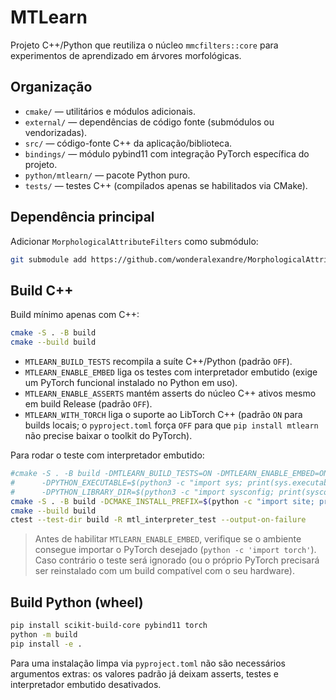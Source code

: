 # MTLearn

Projeto C++/Python que reutiliza o núcleo `mmcfilters::core` para experimentos
de aprendizado em árvores morfológicas.

## Organização

- `cmake/` — utilitários e módulos adicionais.
- `external/` — dependências de código fonte (submódulos ou vendorizadas).
- `src/` — código-fonte C++ da aplicação/biblioteca.
- `bindings/` — módulo pybind11 com integração PyTorch específica do projeto.
- `python/mtlearn/` — pacote Python puro.
- `tests/` — testes C++ (compilados apenas se habilitados via CMake).

## Dependência principal

Adicionar `MorphologicalAttributeFilters` como submódulo:

```bash
git submodule add https://github.com/wonderalexandre/MorphologicalAttributeFilters external/MorphologicalAttributeFilters
```

## Build C++

Build mínimo apenas com C++:

```bash
cmake -S . -B build
cmake --build build
```

- `MTLEARN_BUILD_TESTS` recompila a suíte C++/Python (padrão `OFF`).
- `MTLEARN_ENABLE_EMBED` liga os testes com interpretador embutido (exige um
  PyTorch funcional instalado no Python em uso).
- `MTLEARN_ENABLE_ASSERTS` mantém asserts do núcleo C++ ativos mesmo em build
  Release (padrão `OFF`).
- `MTLEARN_WITH_TORCH` liga o suporte ao LibTorch C++ (padrão `ON` para builds
  locais; o `pyproject.toml` força `OFF` para que `pip install mtlearn` não
  precise baixar o toolkit do PyTorch).

Para rodar o teste com interpretador embutido:

```bash
#cmake -S . -B build -DMTLEARN_BUILD_TESTS=ON -DMTLEARN_ENABLE_EMBED=ON \
#      -DPYTHON_EXECUTABLE=$(python3 -c "import sys; print(sys.executable)") \
#      -DPYTHON_LIBRARY_DIR=$(python3 -c "import sysconfig; print(sysconfig.get_config_var('LIBDIR'))")
cmake -S . -B build -DCMAKE_INSTALL_PREFIX=$(python -c "import site; print(site.getsitepackages()[0])")
cmake --build build
ctest --test-dir build -R mtl_interpreter_test --output-on-failure
```

> Antes de habilitar `MTLEARN_ENABLE_EMBED`, verifique se o ambiente consegue
> importar o PyTorch desejado (`python -c 'import torch'`). Caso contrário o
> teste será ignorado (ou o próprio PyTorch precisará ser reinstalado com um
> build compatível com o seu hardware).

## Build Python (wheel)

```bash
pip install scikit-build-core pybind11 torch
python -m build
pip install -e .
```

Para uma instalação limpa via `pyproject.toml` não são necessários argumentos
extras: os valores padrão já deixam asserts, testes e interpretador embutido
desativados.
